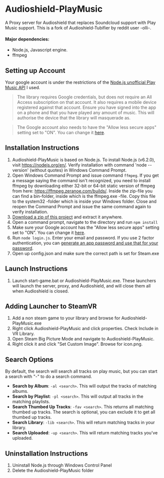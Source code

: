 # Audioshield-PlayMusic

A Proxy server for Audioshield that replaces Soundcloud support with Play Music support. This is a fork of Audioshield-Tubifier by reddit user -olli-.

#### Major dependencies: 
* Node.js, Javascript engine.
* ffmpeg

## Setting up Account

Your google account is under the restrictions of the [Node.js unofficial Play Music API](https://github.com/jamon/playmusic) I used.

>The library requires Google credentials, but does not require an All Access subscription on that account. It also requires a mobile device registered against that account. Ensure you have signed into the app on a phone and that you have played any amount of music. This will authorise the device that the library will masquerade as.

>The Google account also needs to have the "Allow less secure apps" setting set to "ON". You can change it [here](https://myaccount.google.com/security#connectedapps).

## Installation Instructions

1. Audioshield-PlayMusic is based on Node.js. To install Node.js (v6.2.0), visit https://nodejs.org/en/. Verify installation with command 'node --version' (without quotes) in Windows Command Prompt.
2. Open Windows Command Prompt and issue command `ffmpeg`. If you get a message saying the command isn't recognized, you need to install ffmpeg by downloading either 32-bit or 64-bit static version of ffmpeg from here: https://ffmpeg.zeranoe.com/builds/. Inside the zip-file you can find a bin-folder, inside which is the ffmpeg.exe -file. Copy this file to the system32 -folder which is inside your Windows folder. Close and reopen the Command Prompt and issue the same command again to verify installation.
3. [Download a zip of this project](https://github.com/kufii/Audioshield-PlayMusic/archive/master.zip) and extract it anywhere.
4. Open a command prompt, navigate to the directory and run `npm install`
5. Make sure your Google account has the "Allow less secure apps" setting set to "ON". You can change it [here](https://myaccount.google.com/security#connectedapps).
6. Run `node login.js`. Enter your email and password. If you use 2 factor authentication, you can [generate an app password and use that for your password](https://support.google.com/accounts/answer/185833?hl=en).
7. Open up config.json and make sure the correct path is set for Steam.exe 

## Launch Instructions

1. Launch start-game.bat or Audioshield-PlayMusic.exe. These launchers will launch the server, proxy, and Audioshield, and will close them all when Audioshield is closed.

## Adding Launcher to SteamVR

1. Add a non steam game to your library and browse for Audioshield-PlayMusic.exe
2. Right click Audioshield-PlayMusic and click properties. Check Include in VR Library.
3. Open Steam Big Picture Mode and navigate to Audioshield-PlayMusic.
4. Right click it and click "Set Custom Image". Browse for icon.png.

## Search Options

By default, the search will search all tracks on play music, but you can start a search with "-" to do a search command.		

* **Search by Album**: `-al <search>`. This will output the tracks of matching albums.
* **Search by Playlist**: `-pl <search>`. This will output all tracks in the matching playlists.
* **Search Thumbed Up Tracks**: `-fav <search>`. This returns all matching thumbed up tracks. The search is optional, you can exclude it to get all thumbed up tracks.
* **Search Library**: `-lib <search>`. This will return matching tracks in your library.
* **Search Uploaded**: `-up <search>`. This will return matching tracks you've uploaded.

## Uninstallation Instructions
1. Uninstall Node.js through Windows Control Panel
2. Delete the Audioshield-PlayMusic folder





